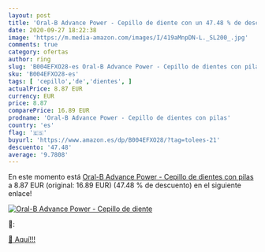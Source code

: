 ```yaml
---
layout: post
title: 'Oral-B Advance Power - Cepillo de diente con un 47.48 % de descuento'
date: 2020-09-27 18:22:38
image: 'https://m.media-amazon.com/images/I/419aMnpDN-L._SL200_.jpg'
comments: true
category: ofertas
author: ring
slug: 'B004EFXO28-es Oral-B Advance Power - Cepillo de dientes con pilas'
sku: 'B004EFXO28-es'
tags: [ 'cepillo','de','dientes', ]
actualPrice: 8.87 EUR
currency: EUR
price: 8.87
comparePrice: 16.89 EUR
prodname: 'Oral-B Advance Power - Cepillo de dientes con pilas'
country: 'es'
flag: '🇪🇸'
buyurl: 'https://www.amazon.es/dp/B004EFXO28/?tag=tolees-21'
descuento: '47.48'
average: '9.7808'
---
```


En este momento está [Oral-B Advance Power - Cepillo de dientes con pilas](https://www.amazon.es/dp/B004EFXO28/?tag=tolees-21) a 8.87 EUR (original: 16.89 EUR) (47.48 %  de descuento) en el siguiente enlace!

[![Oral-B Advance Power - Cepillo de diente](https://m.media-amazon.com/images/I/419aMnpDN-L._SL200_.jpg)](https://www.amazon.es/dp/B004EFXO28/?tag=tolees-21)

🔎:


[🛒 Aquí!!!](https://www.amazon.es/dp/B004EFXO28/?tag=tolees-21)
